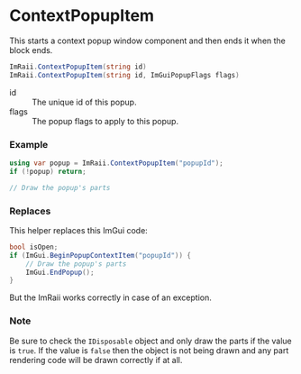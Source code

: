 # ContextPopupItem

This starts a context popup window component and then ends it when the block
ends.

```csharp
ImRaii.ContextPopupItem(string id)
ImRaii.ContextPopupItem(string id, ImGuiPopupFlags flags)
```

<dl>
    <dt>id</dt>
    <dd>The unique id of this popup.</dd>
    <dt>flags</dt>
    <dd>The popup flags to apply to this popup.</dd>
</dl>

### Example

```csharp
using var popup = ImRaii.ContextPopupItem("popupId");
if (!popup) return;

// Draw the popup's parts
```

### Replaces

This helper replaces this ImGui code:

```csharp
bool isOpen;
if (ImGui.BeginPopupContextItem("popupId")) {
    // Draw the popup's parts
    ImGui.EndPopup();
}
```

But the ImRaii works correctly in case of an exception.

### Note

Be sure to check the <code>IDisposable</code> object and only draw the parts if
the value is <code>true</code>. If the value is <code>false</code> then the
object is not being drawn and any part rendering code will be drawn correctly if
at all.
